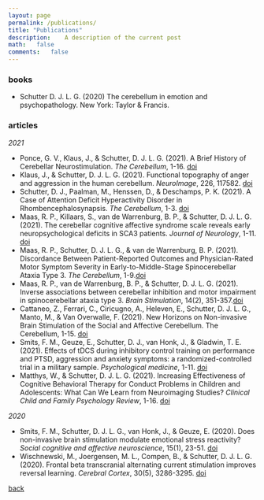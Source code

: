 ```yaml
---
layout: page
permalink: /publications/
title: "Publications"
description:	A description of the current post
math:	false
comments:	false
---
```

### books
* Schutter D. J. L. G. (2020) The cerebellum in emotion and psychopathology. New York: Taylor & Francis.

### articles
_2021_
* Ponce, G. V., Klaus, J., & Schutter, D. J. L. G. (2021). A Brief History of Cerebellar Neurostimulation. _The Cerebellum_, 1-16. [doi](https://doi.org/10.1007/s12311-021-01310-2)
* Klaus, J., & Schutter, D. J. L. G. (2021). Functional topography of anger and aggression in the human cerebellum. _NeuroImage_, 226, 117582. [doi](https://doi.org/10.1016/j.neuroimage.2020.117582)
* Schutter, D. J., Paalman, M., Henssen, D., & Deschamps, P. K. (2021). A Case of Attention Deficit Hyperactivity Disorder in Rhombencephalosynapsis. _The Cerebellum_, 1-3. [doi](https://doi.org/10.1007/s12311-021-01234-x)
* Maas, R. P., Killaars, S., van de Warrenburg, B. P., & Schutter, D. J. L. G.(2021). The cerebellar cognitive affective syndrome scale reveals early neuropsychological deficits in SCA3 patients. _Journal of Neurology_, 1-11.
[doi](https://doi.org/10.1007/s00415-021-10516-7)
* Maas, R. P., Schutter, D. J. L. G., & van de Warrenburg, B. P. (2021). Discordance Between Patient-Reported Outcomes and Physician-Rated Motor Symptom Severity in Early-to-Middle-Stage Spinocerebellar Ataxia Type 3. _The Cerebellum_, 1-9.[doi](https://doi.org/10.1007/s12311-021-01252-9)
* Maas, R. P., van de Warrenburg, B. P., & Schutter, D. J. L. G. (2021). Inverse associations between cerebellar inhibition and motor impairment in spinocerebellar ataxia type 3. _Brain Stimulation_, 14(2), 351-357.[doi](https://doi.org/10.1016/j.brs.2021.01.020)
* Cattaneo, Z., Ferrari, C., Ciricugno, A., Heleven, E., Schutter, D. J. L. G., Manto, M., & Van Overwalle, F. (2021). New Horizons on Non-invasive Brain Stimulation of the Social and Affective Cerebellum. The Cerebellum, 1-15. [doi](https://doi.org/10.1007/s12311-021-01300-4)
* Smits, F. M., Geuze, E., Schutter, D. J., van Honk, J., & Gladwin, T. E. (2021). Effects of tDCS during inhibitory control training on performance and PTSD, aggression and anxiety symptoms: a randomized-controlled trial in a military sample. _Psychological medicine_, 1-11. [doi](https://doi.org/10.1017/S0033291721000817)
* Matthys, W., & Schutter, D. J. L. G. (2021). Increasing Effectiveness of Cognitive Behavioral Therapy for Conduct Problems in Children and Adolescents: What Can We Learn from Neuroimaging Studies? _Clinical Child and Family Psychology Review_, 1-16. [doi](https://doi.org/10.1007/s10567-021-00346-4)


_2020_
* Smits, F. M., Schutter, D. J. L. G., van Honk, J., & Geuze, E. (2020). Does non-invasive brain stimulation modulate emotional stress reactivity? _Social cognitive and affective neuroscience_, 15(1), 23-51. [doi](https://doi.org/10.1093/scan/nsaa011)
* Wischnewski, M., Joergensen, M. L., Compen, B., & Schutter, D. J. L. G.(2020). Frontal beta transcranial alternating current stimulation improves reversal learning. _Cerebral Cortex_, 30(5), 3286-3295. [doi](https://doi.org/10.1093/cercor/bhz309)


[back](./)
